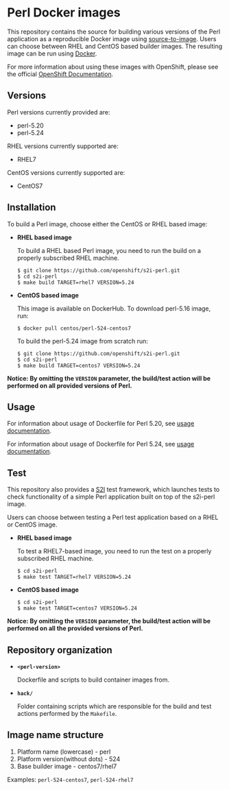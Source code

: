 Perl Docker images
==================

This repository contains the source for building various versions of
the Perl application as a reproducible Docker image using
[source-to-image](https://github.com/openshift/source-to-image).
Users can choose between RHEL and CentOS based builder images.
The resulting image can be run using [Docker](http://docker.io).

For more information about using these images with OpenShift, please see the
official [OpenShift Documentation](https://docs.openshift.org/latest/using_images/s2i_images/perl.html).

Versions
---------------
Perl versions currently provided are:
* perl-5.20
* perl-5.24

RHEL versions currently supported are:
* RHEL7

CentOS versions currently supported are:
* CentOS7


Installation
---------------
To build a Perl image, choose either the CentOS or RHEL based image:
*  **RHEL based image**

    To build a RHEL based Perl image, you need to run the build on a properly
    subscribed RHEL machine.

    ```
    $ git clone https://github.com/openshift/s2i-perl.git
    $ cd s2i-perl
    $ make build TARGET=rhel7 VERSION=5.24
    ```

*  **CentOS based image**

    This image is available on DockerHub. To download perl-5.16 image, run:

    ```
    $ docker pull centos/perl-524-centos7
    ```

    To build the perl-5.24 image from scratch run:

    ```
    $ git clone https://github.com/openshift/s2i-perl.git
    $ cd s2i-perl
    $ make build TARGET=centos7 VERSION=5.24
    ```

**Notice: By omitting the `VERSION` parameter, the build/test action will be performed
on all provided versions of Perl.**


Usage
---------------------------------

For information about usage of Dockerfile for Perl 5.20,
see [usage documentation](5.20/README.md).

For information about usage of Dockerfile for Perl 5.24,
see [usage documentation](5.24/README.md).


Test
---------------------
This repository also provides a [S2I](https://github.com/openshift/source-to-image) test framework,
which launches tests to check functionality of a simple Perl application built on top of the s2i-perl image.

Users can choose between testing a Perl test application based on a RHEL or CentOS image.

*  **RHEL based image**

    To test a RHEL7-based image, you need to run the test on a properly
    subscribed RHEL machine.

    ```
    $ cd s2i-perl
    $ make test TARGET=rhel7 VERSION=5.24
    ```

*  **CentOS based image**

    ```
    $ cd s2i-perl
    $ make test TARGET=centos7 VERSION=5.24
    ```

**Notice: By omitting the `VERSION` parameter, the build/test action will be performed
on all the provided versions of Perl.**


Repository organization
------------------------
* **`<perl-version>`**

    Dockerfile and scripts to build container images from.

* **`hack/`**

    Folder containing scripts which are responsible for the build and test actions performed by the `Makefile`.


Image name structure
------------------------

1. Platform name (lowercase) - perl
2. Platform version(without dots) - 524
3. Base builder image - centos7/rhel7

Examples: `perl-524-centos7`, `perl-524-rhel7`

